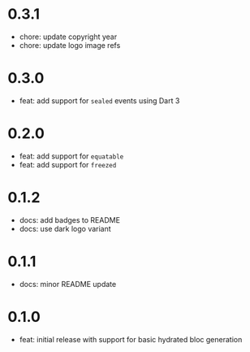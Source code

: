 # 0.3.1

- chore: update copyright year
- chore: update logo image refs

# 0.3.0

- feat: add support for `sealed` events using Dart 3

# 0.2.0

- feat: add support for `equatable`
- feat: add support for `freezed`

# 0.1.2

- docs: add badges to README
- docs: use dark logo variant

# 0.1.1

- docs: minor README update

# 0.1.0

- feat: initial release with support for basic hydrated bloc generation

